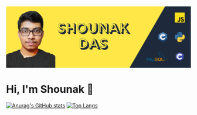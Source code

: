 ![header image](https://raw.githubusercontent.com/dasShounak/dasShounak/main/Shounak.png)
# Hi, I'm Shounak 👋

[![Anurag's GitHub stats](https://github-readme-stats.vercel.app/api?username=dasShounak&show_icons=true&title_color=ffe747&bg_color=1E293B&text_color=E2E8F0&icon_color=ffe747&hide_border=true&custom_title=Stats&line_height=33)](https://github.com/anuraghazra/github-readme-stats)
[![Top Langs](https://github-readme-stats.vercel.app/api/top-langs/?username=dasShounak&title_color=ffe747&bg_color=1E293B&text_color=E2E8F0&icon_color=ffe747&hide_border=true)](https://github.com/anuraghazra/github-readme-stats)
